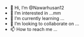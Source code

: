 - 👋 Hi, I’m @Nawarhusan12
- 👀 I’m interested in ...mm
- 🌱 I’m currently learning ...
- 💞️ I’m looking to collaborate on ...
- 📫 How to reach me ...

<!---
Nawarhusan12/Nawarhusan12 is a ✨ special ✨ repository because its `README.md` (this file) appears on your GitHub profile.
You can click the Preview link to take a look at your changes.
--->
